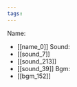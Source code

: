 ```yaml
---
tags:
---
```

Name:
- [[name_0]]
Sound:
- [[sound_7]]
- [[sound_213]]
- [[sound_39]]
Bgm:
- [[bgm_152]]
